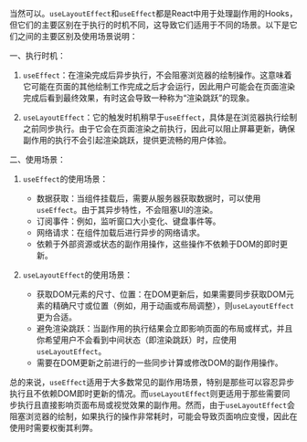 当然可以。`useLayoutEffect`和`useEffect`都是React中用于处理副作用的Hooks，但它们的主要区别在于执行的时机不同，这导致它们适用于不同的场景。以下是它们之间的主要区别及使用场景说明：

一、执行时机：

1. `useEffect`：在渲染完成后异步执行，不会阻塞浏览器的绘制操作。这意味着它可能在页面的其他绘制工作完成之后才会运行，因此用户可能会在页面渲染完成后看到最终效果，有时这会导致一种称为“渲染跳跃”的现象。

2. `useLayoutEffect`：它的触发时机稍早于`useEffect`，具体是在浏览器执行绘制之前同步执行。由于它会在页面渲染之前执行，因此可以阻止屏幕更新，确保副作用的执行不会引起渲染跳跃，提供更流畅的用户体验。

二、使用场景：

1. `useEffect`的使用场景：
   - 数据获取：当组件挂载后，需要从服务器获取数据时，可以使用`useEffect`。由于其异步特性，不会阻塞UI的渲染。
   - 订阅事件：例如，监听窗口大小变化、键盘事件等。
   - 网络请求：在组件加载后进行异步的网络请求。
   - 依赖于外部资源或状态的副作用操作，这些操作不依赖于DOM的即时更新。

2. `useLayoutEffect`的使用场景：
   - 获取DOM元素的尺寸、位置：在DOM更新后，如果需要同步获取DOM元素的精确尺寸或位置（例如，用于动画或布局调整），则`useLayoutEffect`更为合适。
   - 避免渲染跳跃：当副作用的执行结果会立即影响页面的布局或样式，并且你希望用户不会看到中间状态（即渲染跳跃）时，应使用`useLayoutEffect`。
   - 需要在DOM更新之前进行的一些同步计算或修改DOM的副作用操作。

总的来说，`useEffect`适用于大多数常见的副作用场景，特别是那些可以容忍异步执行且不依赖DOM即时更新的情况。而`useLayoutEffect`则更适用于那些需要同步执行且直接影响页面布局或视觉效果的副作用。然而，由于`useLayoutEffect`会阻塞浏览器的绘制，如果执行的操作非常耗时，可能会导致页面响应变慢，因此在使用时需要权衡其利弊。